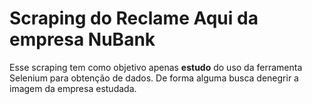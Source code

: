 # Scraping do Reclame Aqui da empresa NuBank

Esse scraping tem como objetivo apenas **estudo** do uso da ferramenta Selenium para obtenção de dados. De forma alguma busca denegrir a imagem da empresa estudada.

